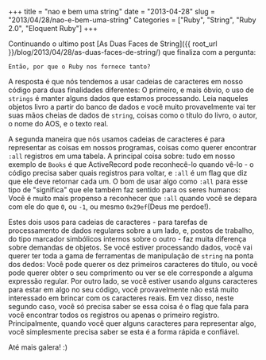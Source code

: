 +++
title = "nao e bem uma string"
date = "2013-04-28"
slug = "2013/04/28/nao-e-bem-uma-string"
Categories = ["Ruby", "String", "Ruby 2.0", "Eloquent Ruby"]
+++
<!--more-->
Continuando o ultimo post [As Duas Faces de String]({{ root_url }}/blog/2013/04/28/as-duas-faces-de-string/)
que finaliza com a pergunta:

    Então, por que o Ruby nos fornece tanto?

A resposta é que nós tendemos a usar cadeias de caracteres em nosso código para duas finalidades diferentes:
O primeiro, e mais óbvio, o uso de `strings` é manter alguns dados que estamos processando. Leia naqueles
objetos livro a partir do banco de dados e você muito provavelmente vai ter suas mãos cheias de dados de
`string`, coisas como o título do livro, o autor, o nome do AOS, e o texto real.

A segunda maneira que nós usamos cadeias de caracteres é para representar as coisas em nossos programas,
coisas como querer encontrar `:all` registros em uma tabela. A principal coisa sobre: ​​tudo em nosso exemplo
de `Books` é que ActiveRecord pode reconhecê-lo quando vê-lo - o código precisa saber quais registros para
voltar, e `:all` é um flag que diz que ele deve retornar cada um. O bom de usar algo como `:all` para esse
tipo de "significa" que ele também faz sentido para os seres humanos: Você é muito mais propenso a reconhecer
que `:all` quando você se depara com ele do que `0`, ou `-1`, ou mesmo `0x29ef`(Deus me perdoe!).

Estes dois usos para cadeias de caracteres - para tarefas de processamento de dados regulares sobre a
um lado, e, postos de trabalho, do tipo marcador simbólicos internos sobre o outro - faz muita
diferença sobre demandas de objetos. Se você estiver processando dados, você vai querer ter toda a gama de
ferramentas de manipulação de `string` na ponta dos dedos: Você pode querer os dez primeiros caracteres do
título, ou você pode querer obter o seu comprimento ou ver se ele corresponde a alguma expressão regular. Por
outro lado, se você estiver usando alguns caracteres para estar em algo no seu código, você provavelmente não
está muito interessado em brincar com os caracteres reais. Em vez disso, neste segundo caso, você só precisa
saber se essa coisa é o flag que fala para você encontrar todos os registros ou apenas o primeiro registro.
Principalmente, quando você quer alguns caracteres para representar algo, você simplesmente precisa saber se
esta é a forma rápida e confiável.

Até mais galera! :)
